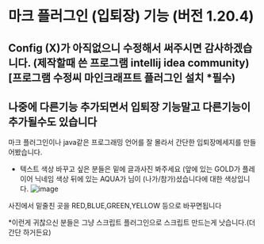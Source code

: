 # 마크 플러그인 (입퇴장) 기능 (버전 1.20.4)
## Config (X)가 아직없으니 수정해서 써주시면 감사하겠습니다. (제작할때 쓴 프로그램 intellij idea community)[프로그램 수정씨 마인크래프트 플러그인 설치 *필수)
## 나중에 다른기능 추가되면서 입퇴장 기능말고 다른기능이 추가될수도 있습니다
마크 플러그인이나 java같은 프로그래밍 언어를 잘 몰라서 간단한 입퇴장메세지를 만들어봤습니다.


- 텍스트 색상 바꾸고 싶은 분들은 밑에 글과사진 봐주세요 (앞에 있는 GOLD가 플레이어 닉네임 색상 뒤에 있는 AQUA가 님이 (나가/참가)셨습니다에 대한 색상입니다.
![image](https://github.com/TopPex1/join-and-quit-Minecraft-Plugin/assets/157121992/6fefff99-b5ee-41cd-8d0b-fb7abf6359db)

사진에서 밑줄친 곳을 RED,BLUE,GREEN,YELLOW 등으로 바꾸면됩니다

*이런게 귀찮으신 분들은 그냥 스크립트 플러그인으로 스크립트 만드는게 낫습니다.(더 간단 하거든요)


